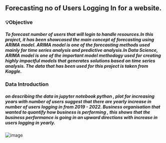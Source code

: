 ## Forecasting no of Users Logging In for a website.
### 💡Objective
##### To forecast number of users that will login to handle resources.In this project, it has been showcased the main concept of forecasting using ARIMA model. ARIMA model is one of the forecasting methods used mainly for time series analysis and predictive analysis.In Data Science, ARIMA model is one of the important model methodogy used for creating highly impactful models that generates solutions based on time series analysis. The data that has been used for this project is taken from Kaggle.
###  Data Introduction
##### on describing the data in jupyter notebook python , plot for increasing years with number of users suggest that there are yearly increase in number of users logging in from 2019 - 2022. Business organisation that wanted to quantify how business is performing , this shows that the business performance is going in an upward directions with increase in users logging in yearly.
![image](https://github.com/user-attachments/assets/6e32df6e-9ccc-48b9-a85a-f090ec76d687)

